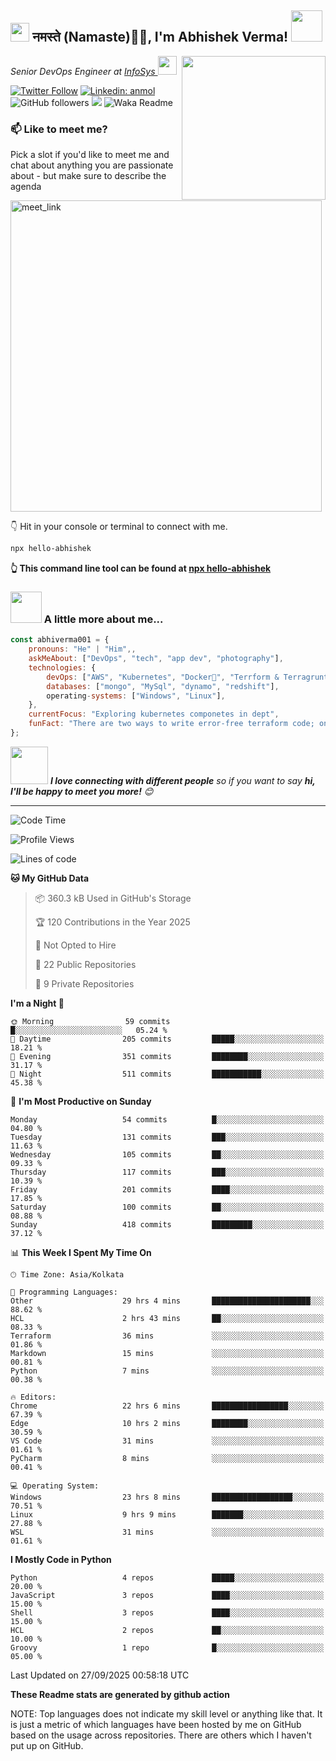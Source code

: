 <h2><img src="https://emojis.slackmojis.com/emojis/images/1531849430/4246/blob-sunglasses.gif?1531849430" width="30"/> नमस्ते (Namaste)🙏🏻, I'm Abhishek Verma! <img src="https://media.giphy.com/media/12oufCB0MyZ1Go/giphy.gif" width="50"></h2>
<img align='right' src="https://media.giphy.com/media/M9gbBd9nbDrOTu1Mqx/giphy.gif" width="230">
<p><em>Senior DevOps Engineer at <a href="https://www.infosys.com/">InfoSys
</a><img src="https://media.giphy.com/media/WUlplcMpOCEmTGBtBW/giphy.gif" width="30"> 
</em></p>

[![Twitter Follow](https://img.shields.io/twitter/follow/misteranmol?label=Follow)](https://twitter.com/intent/follow?screen_name=AbAbhishekverma)
[![Linkedin: anmol](https://img.shields.io/badge/-abhishek-blue?style=flat-square&logo=Linkedin&logoColor=white&link=https://www.linkedin.com/in/abhiverma001/)](https://www.linkedin.com/in/abhiverma001/)
![GitHub followers](https://img.shields.io/github/followers/abhiverma001?label=Follow&style=social)
![](https://visitor-badge.glitch.me/badge?page_id=anmol098.anmol098)
![Waka Readme](https://wakatime.com/badge/user/d23527f0-66b1-4a3f-9db5-c346e05aefa5.svg)

### 📫 Like to meet me?

Pick a slot if you'd like to meet me and chat about anything you are passionate about - but make sure to describe the agenda

<a href="https://calendly.com/ab-abhishekverma096/30min" target="_blank"><img width="498" alt="meet_link" src="https://user-images.githubusercontent.com/15426564/144297439-f530f383-e73e-41e0-9914-a9b7d3f432e5.png"></a>

👇 Hit in your console or terminal to connect with me.

```bash
npx hello-abhishek
```
**👆 This command line tool can be found at [npx hello-abhishek](https://github.com/abhiverma001/introduction-npm-package)**

### <img src="https://media.giphy.com/media/VgCDAzcKvsR6OM0uWg/giphy.gif" width="50"> A little more about me...  

```javascript
const abhiverma001 = {
    pronouns: "He" | "Him",,
    askMeAbout: ["DevOps", "tech", "app dev", "photography"],
    technologies: {
        devOps: ["AWS", "Kubernetes", "Docker🐳", "Terrform & Terragrunt", "Bash-Scripting", "CI-CD", "GitHub-Action", "Jenkins", "Spinnaker", "Datadog/New-Relic", "CloudFlare/Route53", "Nginx"],
        databases: ["mongo", "MySql", "dynamo", "redshift"],
        operating-systems: ["Windows", "Linux"],
    },
    currentFocus: "Exploring kubernetes componetes in dept",
    funFact: "There are two ways to write error-free terraform code; only the third one works"
};
```

<img src="https://media.giphy.com/media/LnQjpWaON8nhr21vNW/giphy.gif" width="60"> <em><b>I love connecting with different people</b> so if you want to say <b>hi, I'll be happy to meet you more!</b> 😊</em>

---
<!--START_SECTION:waka-->
![Code Time](http://img.shields.io/badge/Code%20Time-1%2C839%20hrs%2045%20mins-blue)

![Profile Views](http://img.shields.io/badge/Profile%20Views-7-blue)

![Lines of code](https://img.shields.io/badge/From%20Hello%20World%20I%27ve%20Written-190.9%20thousand%20lines%20of%20code-blue)

**🐱 My GitHub Data** 

> 📦 360.3 kB Used in GitHub's Storage 
 > 
> 🏆 120 Contributions in the Year 2025
 > 
> 🚫 Not Opted to Hire
 > 
> 📜 22 Public Repositories 
 > 
> 🔑 9 Private Repositories 
 > 
**I'm a Night 🦉** 

```text
🌞 Morning                59 commits          █░░░░░░░░░░░░░░░░░░░░░░░░   05.24 % 
🌆 Daytime                205 commits         █████░░░░░░░░░░░░░░░░░░░░   18.21 % 
🌃 Evening                351 commits         ████████░░░░░░░░░░░░░░░░░   31.17 % 
🌙 Night                  511 commits         ███████████░░░░░░░░░░░░░░   45.38 % 
```
📅 **I'm Most Productive on Sunday** 

```text
Monday                   54 commits          █░░░░░░░░░░░░░░░░░░░░░░░░   04.80 % 
Tuesday                  131 commits         ███░░░░░░░░░░░░░░░░░░░░░░   11.63 % 
Wednesday                105 commits         ██░░░░░░░░░░░░░░░░░░░░░░░   09.33 % 
Thursday                 117 commits         ███░░░░░░░░░░░░░░░░░░░░░░   10.39 % 
Friday                   201 commits         ████░░░░░░░░░░░░░░░░░░░░░   17.85 % 
Saturday                 100 commits         ██░░░░░░░░░░░░░░░░░░░░░░░   08.88 % 
Sunday                   418 commits         █████████░░░░░░░░░░░░░░░░   37.12 % 
```


📊 **This Week I Spent My Time On** 

```text
🕑︎ Time Zone: Asia/Kolkata

💬 Programming Languages: 
Other                    29 hrs 4 mins       ██████████████████████░░░   88.62 % 
HCL                      2 hrs 43 mins       ██░░░░░░░░░░░░░░░░░░░░░░░   08.33 % 
Terraform                36 mins             ░░░░░░░░░░░░░░░░░░░░░░░░░   01.86 % 
Markdown                 15 mins             ░░░░░░░░░░░░░░░░░░░░░░░░░   00.81 % 
Python                   7 mins              ░░░░░░░░░░░░░░░░░░░░░░░░░   00.38 % 

🔥 Editors: 
Chrome                   22 hrs 6 mins       █████████████████░░░░░░░░   67.39 % 
Edge                     10 hrs 2 mins       ████████░░░░░░░░░░░░░░░░░   30.59 % 
VS Code                  31 mins             ░░░░░░░░░░░░░░░░░░░░░░░░░   01.61 % 
PyCharm                  8 mins              ░░░░░░░░░░░░░░░░░░░░░░░░░   00.41 % 

💻 Operating System: 
Windows                  23 hrs 8 mins       ██████████████████░░░░░░░   70.51 % 
Linux                    9 hrs 9 mins        ███████░░░░░░░░░░░░░░░░░░   27.88 % 
WSL                      31 mins             ░░░░░░░░░░░░░░░░░░░░░░░░░   01.61 % 
```

**I Mostly Code in Python** 

```text
Python                   4 repos             █████░░░░░░░░░░░░░░░░░░░░   20.00 % 
JavaScript               3 repos             ████░░░░░░░░░░░░░░░░░░░░░   15.00 % 
Shell                    3 repos             ████░░░░░░░░░░░░░░░░░░░░░   15.00 % 
HCL                      2 repos             ██░░░░░░░░░░░░░░░░░░░░░░░   10.00 % 
Groovy                   1 repo              █░░░░░░░░░░░░░░░░░░░░░░░░   05.00 % 
```




 Last Updated on 27/09/2025 00:58:18 UTC
<!--END_SECTION:waka-->

**These Readme stats are generated by github action**

NOTE: Top languages does not indicate my skill level or anything like that. It is just a metric of which languages have been hosted by me on GitHub based on the usage across repositories. There are others which I haven't put up on GitHub.
